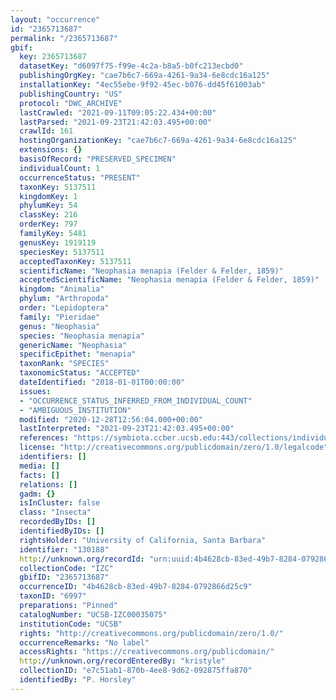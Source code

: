 ```yaml
---
layout: "occurrence"
id: "2365713687"
permalink: "/2365713687"
gbif:
  key: 2365713687
  datasetKey: "d6097f75-f99e-4c2a-b8a5-b0fc213ecbd0"
  publishingOrgKey: "cae7b6c7-669a-4261-9a34-6e8cdc16a125"
  installationKey: "4ec55ebe-9f92-45ec-b076-dd45f61003ab"
  publishingCountry: "US"
  protocol: "DWC_ARCHIVE"
  lastCrawled: "2021-09-11T09:05:22.434+00:00"
  lastParsed: "2021-09-23T21:42:03.495+00:00"
  crawlId: 161
  hostingOrganizationKey: "cae7b6c7-669a-4261-9a34-6e8cdc16a125"
  extensions: {}
  basisOfRecord: "PRESERVED_SPECIMEN"
  individualCount: 1
  occurrenceStatus: "PRESENT"
  taxonKey: 5137511
  kingdomKey: 1
  phylumKey: 54
  classKey: 216
  orderKey: 797
  familyKey: 5481
  genusKey: 1919119
  speciesKey: 5137511
  acceptedTaxonKey: 5137511
  scientificName: "Neophasia menapia (Felder & Felder, 1859)"
  acceptedScientificName: "Neophasia menapia (Felder & Felder, 1859)"
  kingdom: "Animalia"
  phylum: "Arthropoda"
  order: "Lepidoptera"
  family: "Pieridae"
  genus: "Neophasia"
  species: "Neophasia menapia"
  genericName: "Neophasia"
  specificEpithet: "menapia"
  taxonRank: "SPECIES"
  taxonomicStatus: "ACCEPTED"
  dateIdentified: "2018-01-01T00:00:00"
  issues:
  - "OCCURRENCE_STATUS_INFERRED_FROM_INDIVIDUAL_COUNT"
  - "AMBIGUOUS_INSTITUTION"
  modified: "2020-12-28T12:56:04.000+00:00"
  lastInterpreted: "2021-09-23T21:42:03.495+00:00"
  references: "https://symbiota.ccber.ucsb.edu:443/collections/individual/index.php?occid=130188"
  license: "http://creativecommons.org/publicdomain/zero/1.0/legalcode"
  identifiers: []
  media: []
  facts: []
  relations: []
  gadm: {}
  isInCluster: false
  class: "Insecta"
  recordedByIDs: []
  identifiedByIDs: []
  rightsHolder: "University of California, Santa Barbara"
  identifier: "130188"
  http://unknown.org/recordId: "urn:uuid:4b4628cb-83ed-49b7-8284-0792866d25c9"
  collectionCode: "IZC"
  gbifID: "2365713687"
  occurrenceID: "4b4628cb-83ed-49b7-8284-0792866d25c9"
  taxonID: "6997"
  preparations: "Pinned"
  catalogNumber: "UCSB-IZC00035075"
  institutionCode: "UCSB"
  rights: "http://creativecommons.org/publicdomain/zero/1.0/"
  occurrenceRemarks: "No label"
  accessRights: "https://creativecommons.org/publicdomain/"
  http://unknown.org/recordEnteredBy: "kristyle"
  collectionID: "e7c51ab1-870b-4ee8-9d62-092875ffa870"
  identifiedBy: "P. Horsley"
---
```

